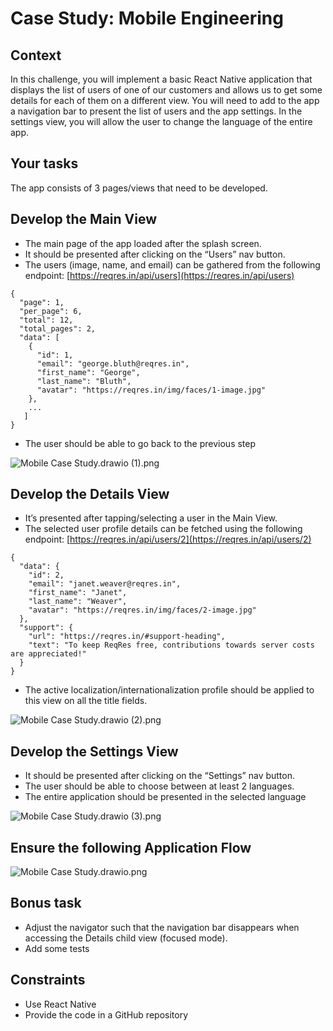 # Case Study: Mobile Engineering

## Context

In this challenge, you will implement a basic React Native application that displays the list of users of one of our customers and allows us to get some details for each of them on a different view. You will need to add to the app a navigation bar to present the list of users and the app settings. In the settings view, you will allow the user to change the language of the entire app.

## Your tasks

The app consists of 3 pages/views that need to be developed.

## Develop the Main View

- The main page of the app loaded after the splash screen.
- It should be presented after clicking on the “Users” nav button.
- The users (image, name, and email) can be gathered from the following endpoint:
[https://reqres.in/api/users](https://reqres.in/api/users)

```
{
  "page": 1,
  "per_page": 6,
  "total": 12,
  "total_pages": 2,
  "data": [
    {
      "id": 1,
      "email": "george.bluth@reqres.in",
      "first_name": "George",
      "last_name": "Bluth",
      "avatar": "https://reqres.in/img/faces/1-image.jpg"
    },
    ...
   ]
}
```

- The user should be able to go back to the previous step

![Mobile Case Study.drawio (1).png](Case%20Study%20e8713/Mobile_Case_Study.drawio_(1).png)

## Develop the Details View

- It’s presented after tapping/selecting a user in the Main View.
- The selected user profile details can be fetched using the following endpoint:
[https://reqres.in/api/users/2](https://reqres.in/api/users/2)

```
{
  "data": {
    "id": 2,
    "email": "janet.weaver@reqres.in",
    "first_name": "Janet",
    "last_name": "Weaver",
    "avatar": "https://reqres.in/img/faces/2-image.jpg"
  },
  "support": {
    "url": "https://reqres.in/#support-heading",
    "text": "To keep ReqRes free, contributions towards server costs are appreciated!"
  }
}
```

- The active localization/internationalization profile should be applied to this view on all the title fields.

![Mobile Case Study.drawio (2).png](Case%20Study%20e8713/Mobile_Case_Study.drawio_(2).png)

## Develop the Settings View

- It should be presented after clicking on the “Settings” nav button.
- The user should be able to choose between at least 2 languages.
- The entire application should be presented in the selected language

![Mobile Case Study.drawio (3).png](Case%20Study%20e8713/Mobile_Case_Study.drawio_(3).png)

## Ensure the following Application Flow

![Mobile Case Study.drawio.png](Case%20Study%20e8713/Mobile_Case_Study.drawio.png)

## Bonus task

- Adjust the navigator such that the navigation bar disappears when accessing the Details child view (focused mode).
- Add some tests

## Constraints

- Use React Native
- Provide the code in a GitHub repository
